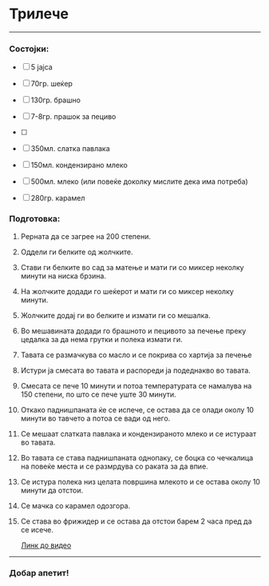 # Трилече

---

### Состојки:

- [ ] 5 јajca

- [ ] 70гр. шеќер

- [ ] 130гр. брашно

- [ ] 7-8гр. прашок за пециво

- [ ] 

- [ ] 350мл. слатка павлака

- [ ] 150мл. кондензирано млеко

- [ ] 500мл. млеко (или повеќе доколку мислите дека има потреба)

- [ ] 280гр. карамел

### Подготовка:

1. Рерната да се загрее на 200 степени.

2. Оддели ги белките од жолчките. 

3. Стави ги белките во сад за матење и мати ги со миксер неколку минути на ниска брзина.

4. На жолчките додади го шеќерот и мати ги со миксер неколку минути.

5. Жолчките додај ги во белките и измати ги со мешалка.

6. Во мешавината додади го брашното и пецивото за печење преку цедалка за да нема грутки и полека измати ги.

7. Тавата се размачкува со масло и се покрива со хартија за печење

8. Истури ја смесата во тавата и распореди ја подеднакво во тавата.

9. Смесата се пече 10 минути и потоа температурата се намалува на 150 степени, по што се пече уште 30 минути.

10. Откако паднишпаната ќе се испече, се остава да се олади околу 10 минути во тавчето а потоа се вади од него.

11. Се мешаат слатката павлака и кондензираното млеко и се истураат во тавата.

12. Во тавата се става паднишпаната однопаку, се боцка со чечкалица на повеќе места и се размрдува со раката за да впие.

13. Се истура полека низ целата површина млекото и се остава околу 10 минути да отстои.

14. Се мачка со карамел одозгора.

15. Се става во фрижидер и се остава да отстои барем 2 часа пред да се исече.
    
    [Линк до видео](https://www.youtube.com/watch?v=bG7TcP4qL-o)

---

### Добар апетит!
